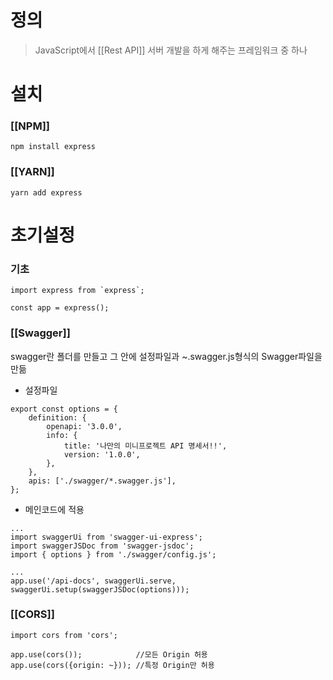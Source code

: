 # 정의
> JavaScript에서 [[Rest API]] 서버 개발을 하게 해주는 프레임워크 중 하나

# 설치
### [[NPM]]
```
npm install express
```
### [[YARN]]
```
yarn add express
```

# 초기설정
### 기초
```
import express from `express`;

const app = express();
```

### [[Swagger]]
swagger란 폴더를 만들고 그 안에 설정파일과 ~.swagger.js형식의 Swagger파일을 만듦

- 설정파일
```
export const options = { 
	definition: { 
		openapi: '3.0.0', 
		info: { 
			title: '나만의 미니프로젝트 API 명세서!!', 
			version: '1.0.0', 
		}, 
	}, 
	apis: ['./swagger/*.swagger.js'], 
};
```

- 메인코드에 적용
```
...
import swaggerUi from 'swagger-ui-express';
import swaggerJSDoc from 'swagger-jsdoc';
import { options } from './swagger/config.js';

...
app.use('/api-docs', swaggerUi.serve, swaggerUi.setup(swaggerJSDoc(options)));
```

### [[CORS]]
```
import cors from 'cors';

app.use(cors());            //모든 Origin 허용
app.use(cors({origin: ~})); //특정 Origin만 허용
```
